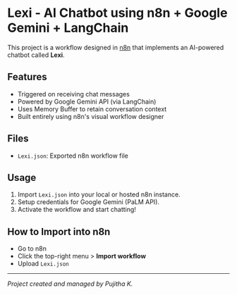 # Lexi - AI Chatbot using n8n + Google Gemini + LangChain

This project is a workflow designed in [n8n](https://n8n.io/) that implements an AI-powered chatbot called **Lexi**.

## Features
- Triggered on receiving chat messages
- Powered by Google Gemini API (via LangChain)
- Uses Memory Buffer to retain conversation context
- Built entirely using n8n's visual workflow designer

## Files
- `Lexi.json`: Exported n8n workflow file

## Usage
1. Import `Lexi.json` into your local or hosted n8n instance.
2. Setup credentials for Google Gemini (PaLM API).
3. Activate the workflow and start chatting!

## How to Import into n8n
- Go to n8n
- Click the top-right menu > **Import workflow**
- Upload `Lexi.json`

---

*Project created and managed by Pujitha K.*
